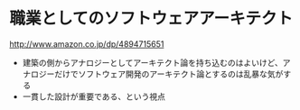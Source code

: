 # 職業としてのソフトウェアアーキテクト

http://www.amazon.co.jp/dp/4894715651

 * 建築の側からアナロジーとしてアーキテクト論を持ち込むのはよいけど、アナロジーだけでソフトウェア開発のアーキテクト論とするのは乱暴な気がする
 * 一貫した設計が重要である、という視点